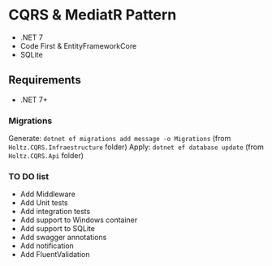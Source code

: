 # CQRS & MediatR Pattern

- .NET 7
- Code First & EntityFrameworkCore
- SQLite

## Requirements

- .NET 7+

### Migrations

Generate: `dotnet ef migrations add message -o Migrations` (from `Holtz.CQRS.Infraestructure` folder)
Apply: `dotnet ef database update` (from `Holtz.CQRS.Api` folder)

### TO DO list

- Add Middleware
- Add Unit tests
- Add integration tests
- Add support to Windows container
- Add support to SQLite
- Add swagger annotations
- Add notification
- Add FluentValidation

